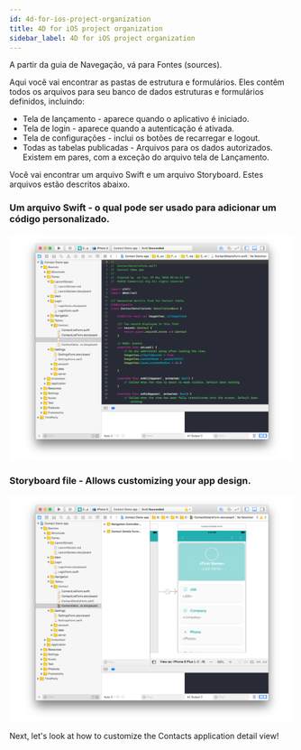 ```yaml
---
id: 4d-for-ios-project-organization
title: 4D for iOS project organization
sidebar_label: 4D for iOS project organization
---
```

A partir da guia de Navegação, vá para Fontes (sources).

Aqui você vai encontrar as pastas de estrutura e formulários. Eles contêm todos os arquivos para seu banco de dados estruturas e formulários definidos, incluindo:

* Tela de lançamento - aparece quando o aplicativo é iniciado.
* Tela de login - aparece quando a autenticação é ativada.
* Tela de configurações - inclui os botões de recarregar e logout.
* Todas as tabelas publicadas - Arquivos para os dados autorizados. Existem em pares, com a exceção do arquivo tela de Lançamento. 

Você vai encontrar um arquivo Swift e um arquivo Storyboard. Estes arquivos estão descritos abaixo.

### Um arquivo Swift - o qual pode ser usado para adicionar um código personalizado.

![Swift file](assets/customize-with-xcode/swift-file-Xcode-4D-for-iOS.png)

### Storyboard file - Allows customizing your app design.

![Storyboard file](assets/customize-with-xcode/storyboard-file-Xcode-4D-for-iOS.png)

Next, let's look at how to customize the Contacts application detail view!
